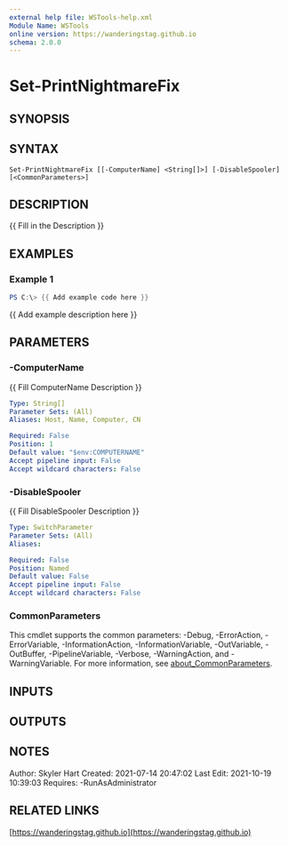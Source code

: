 ```yaml
---
external help file: WSTools-help.xml
Module Name: WSTools
online version: https://wanderingstag.github.io
schema: 2.0.0
---
```


# Set-PrintNightmareFix

## SYNOPSIS

## SYNTAX

```
Set-PrintNightmareFix [[-ComputerName] <String[]>] [-DisableSpooler] [<CommonParameters>]
```

## DESCRIPTION
{{ Fill in the Description }}

## EXAMPLES

### Example 1
```powershell
PS C:\> {{ Add example code here }}
```

{{ Add example description here }}

## PARAMETERS

### -ComputerName
{{ Fill ComputerName Description }}

```yaml
Type: String[]
Parameter Sets: (All)
Aliases: Host, Name, Computer, CN

Required: False
Position: 1
Default value: "$env:COMPUTERNAME"
Accept pipeline input: False
Accept wildcard characters: False
```

### -DisableSpooler
{{ Fill DisableSpooler Description }}

```yaml
Type: SwitchParameter
Parameter Sets: (All)
Aliases:

Required: False
Position: Named
Default value: False
Accept pipeline input: False
Accept wildcard characters: False
```

### CommonParameters
This cmdlet supports the common parameters: -Debug, -ErrorAction, -ErrorVariable, -InformationAction, -InformationVariable, -OutVariable, -OutBuffer, -PipelineVariable, -Verbose, -WarningAction, and -WarningVariable. For more information, see [about_CommonParameters](http://go.microsoft.com/fwlink/?LinkID=113216).

## INPUTS

## OUTPUTS

## NOTES
Author: Skyler Hart
Created: 2021-07-14 20:47:02
Last Edit: 2021-10-19 10:39:03
Requires:
    -RunAsAdministrator

## RELATED LINKS

[https://wanderingstag.github.io](https://wanderingstag.github.io)

